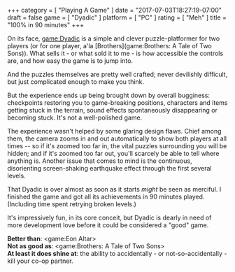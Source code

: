 +++
category = [ "Playing A Game" ]
date = "2017-07-03T18:27:19-07:00"
draft = false
game = [ "Dyadic" ]
platform = [ "PC" ]
rating = [ "Meh" ]
title = "100% in 90 minutes"
+++

On its face, <game:Dyadic> is a simple and clever puzzle-platformer for two players (or for one player, a'la [Brothers](game:Brothers: A Tale of Two Sons)).  What sells it - or what sold it to me - is how accessible the controls are, and how easy the game is to jump into.

And the puzzles themselves are pretty well crafted; never devilishly difficult, but just complicated enough to make you think.

But the experience ends up being brought down by overall bugginess: checkpoints restoring you to game-breaking positions, characters and items getting stuck in the terrain, sound effects spontaneously disappearing or becoming stuck.  It's not a well-polished game.

The experience wasn't helped by some glaring design flaws.  Chief among them, the camera zooms in and out automatically to show both players at all times -- so if it's zoomed too far in, the vital puzzles surrounding you will be hidden; and if it's zoomed too far out, you'll scarcely be able to tell where anything is.  Another issue that comes to mind is the continuous, disorienting screen-shaking earthquake effect through the first several levels.

That Dyadic is over almost as soon as it starts <i>might</i> be seen as merciful.  I finished the game and got all its achievements in 90 minutes played.  (Including time spent retrying broken levels.)

It's impressively fun, in its core conceit, but Dyadic is dearly in need of more development love before it could be considered a "good" game.

<b>Better than</b>: <game:Eon Altar>  
<b>Not as good as</b>: <game:Brothers: A Tale of Two Sons>  
<b>At least it does shine at</b>: the ability to accidentally - or not-so-accidentally - kill your co-op partner.
